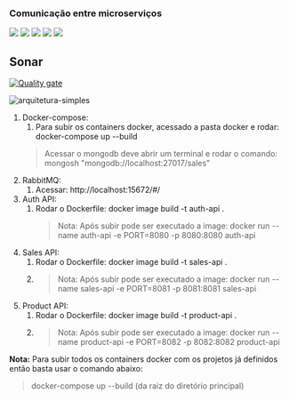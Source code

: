 ### Comunicação entre microserviços
![](https://img.shields.io/badge/PDI-Em%20andamento-brightgreen)
![](https://img.shields.io/badge/Status-Em%20Desenvolvimento-orange)
![](https://img.shields.io/badge/Autor-Joel%20Schecheleski-brightgreen)
![](https://img.shields.io/badge/Language-java-brightgreen)
![](https://img.shields.io/badge/Framework-springboot-brightgreen)
	
## Sonar
[![Quality gate](https://sonarcloud.io/api/project_badges/quality_gate?project=JoelSchecheleski_communication-between-microservices)](https://sonarcloud.io/dashboard?id=JoelSchecheleski_communication-between-microservices)


![arquitetura-simples](https://user-images.githubusercontent.com/3439261/166570723-c933d159-4a10-4afb-b5a3-afd0d89b52ef.png)

1. Docker-compose:
	1. Para subir os containers docker, acessado a pasta docker e rodar: docker-compose up --build
	 > Acessar o mongodb deve abrir um terminal e rodar o comando: mongosh "mongodb://localhost:27017/sales"
2. RabbitMQ:
	1. Acessar: http://localhost:15672/#/
3. Auth API:
	1. Rodar o Dockerfile: docker image build -t auth-api .
	   > Nota: Após subir pode ser executado a image: docker run --name auth-api -e PORT=8080 -p 8080:8080 auth-api
4. Sales API:
   1.  Rodar o Dockerfile: docker image build -t sales-api .
   2.  > Nota: Após subir pode ser executado a image: docker run --name sales-api -e PORT=8081 -p 8081:8081 sales-api
5. Product API:
   1. Rodar o Dockerfile: docker image build -t product-api .
   2. > Nota:  Após subir pode ser executado a image: docker run --name product-api -e PORT=8082 -p 8082:8082 product-api


**Nota:** Para subir todos os containers docker com os projetos já definidos então basta usar o comando abaixo: 
> docker-compose up --build (da raiz do diretório principal)
